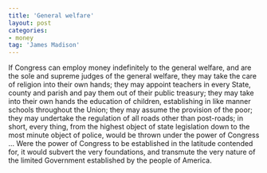 ```yaml
---
title: 'General welfare'
layout: post
categories:
- money
tag: 'James Madison'
---
```


If Congress can employ money indefinitely to the general welfare, and are the sole and supreme judges of the general welfare, they may take the care of religion into their own hands; they may appoint teachers in every State, county and parish and pay them out of their public treasury; they may take into their own hands the education of children, establishing in like manner schools throughout the Union; they may assume the provision of the poor; they may undertake the regulation of all roads other than post-roads; in short, every thing, from the highest object of state legislation down to the most minute object of police, would be thrown under the power of Congress ... Were the power of Congress to be established in the latitude contended for, it would subvert the very foundations, and transmute the very nature of the limited Government established by the people of America.
